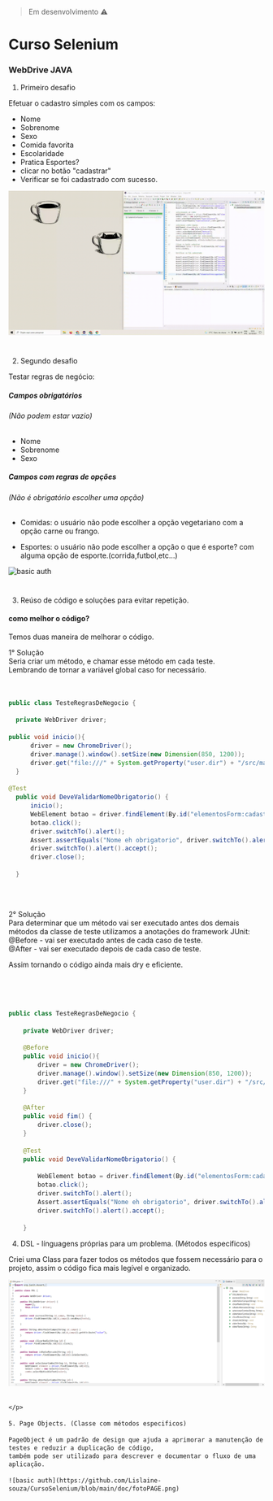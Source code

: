 > Em desenvolvimento :warning:

# Curso Selenium
<h3>WebDrive JAVA</h3>

1. Primeiro desafio

<p>Efetuar o cadastro simples com os campos:</p>
<ul>
<li>Nome</li>
<li>Sobrenome</li>
<li>Sexo</li>
<li>Comida favorita</li>
<li>Escolaridade</li>
<li>Pratica Esportes?</li>
<li>clicar no botão "cadastrar"</li>
<li>Verificar se foi cadastrado com sucesso.</li>
</ul>

![basic auth](https://github.com/Lislaine-souza/CursoSelenium/blob/main/doc/desafio01.gif)
#

2. Segundo desafio

<p>Testar regras de negócio:</p>

<h5>Campos obrigatórios</h5>
<h6>(Não podem estar vazio)</h6>

* Nome
* Sobrenome
* Sexo


<h5>Campos com regras de opções</h5>
<h6>(Não é obrigatório escolher uma opção)</h6>


* Comidas: o usuário não pode escolher a opção vegetariano com a opção carne ou frango.

* Esportes: o usuário não pode escolher a  opção o que é esporte? com alguma opção de esporte.(corrida,futbol,etc...)

![basic auth](https://github.com/Lislaine-souza/CursoSelenium/blob/main/doc/desafio02.gif)
#

3. Reúso de código e soluções para evitar repetição.

<h4>como melhor o código?</h4>
<p>
Temos duas maneira de melhorar o código.

1° Solução<br>
   Seria criar um método, e chamar esse método em cada teste.<br>
   Lembrando de tornar a variável global caso for necessário.
<br>
<br>
 
  ```java
 
  public class TesteRegrasDeNegocio {
	
	private WebDriver driver;
  
  public void inicio(){
		driver = new ChromeDriver();
		driver.manage().window().setSize(new Dimension(850, 1200));
		driver.get("file:///" + System.getProperty("user.dir") + "/src/main/resources/componentes.html");
	}
  
  @Test
	public void DeveValidarNomeObrigatorio() {
		inicio();	
		WebElement botao = driver.findElement(By.id("elementosForm:cadastrar"));
		botao.click();
		driver.switchTo().alert();
		Assert.assertEquals("Nome eh obrigatorio", driver.switchTo().alert().getText());
		driver.switchTo().alert().accept();
		driver.close();
				
	}
  
  ```
  
<br>
<br>
  
   
2° Solução<br>
   Para determinar que um método vai ser executado antes dos demais métodos da classe de teste utilizamos a anotações do framework JUnit:<br>
   @Before -  vai ser executado antes de cada caso de teste.<br>
   @After  -  vai ser executado depois de cada caso de teste.
  
   Assim tornando o código ainda mais dry e eficiente.
  
<br>
<br>

```java

public class TesteRegrasDeNegocio {
	
	private WebDriver driver;
	
	@Before
	public void inicio(){
		driver = new ChromeDriver();
		driver.manage().window().setSize(new Dimension(850, 1200));
		driver.get("file:///" + System.getProperty("user.dir") + "/src/main/resources/componentes.html");
	}
	
	@After
	public void fim() {
		driver.close();
	}
	
	@Test
	public void DeveValidarNomeObrigatorio() {
  
		WebElement botao = driver.findElement(By.id("elementosForm:cadastrar"));
		botao.click();
		driver.switchTo().alert();
		Assert.assertEquals("Nome eh obrigatorio", driver.switchTo().alert().getText());
		driver.switchTo().alert().accept();
						
	}

```

</p>

4. DSL - línguagens próprias para um problema. (Métodos especificos)

Criei uma Class para fazer todos os métodos que fossem necessário para o projeto, assim o código fica mais legível e organizado.

![basic auth](https://github.com/Lislaine-souza/CursoSelenium/blob/main/doc/fotoDSL.png)

```

</p>

5. Page Objects. (Classe com métodos especificos)

PageObject é um padrão de design que ajuda a aprimorar a manutenção de testes e reduzir a duplicação de código, 
também pode ser utilizado para descrever e documentar o fluxo de uma aplicação.

![basic auth](https://github.com/Lislaine-souza/CursoSelenium/blob/main/doc/fotoPAGE.png)







